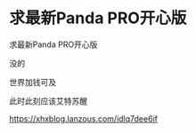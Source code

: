 # 求最新Panda PRO开心版


求最新Panda PRO开心版

没的

世界加钱可及

此时此刻应该艾特苏醒

https://xhxblog.lanzous.com/idlq7dee6if
